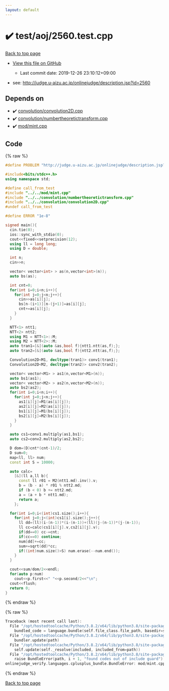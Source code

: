 ```yaml
---
layout: default
---
```


<!-- mathjax config similar to math.stackexchange -->
<script type="text/javascript" async
  src="https://cdnjs.cloudflare.com/ajax/libs/mathjax/2.7.5/MathJax.js?config=TeX-MML-AM_CHTML">
</script>
<script type="text/x-mathjax-config">
  MathJax.Hub.Config({
    TeX: { equationNumbers: { autoNumber: "AMS" }},
    tex2jax: {
      inlineMath: [ ['$','$'] ],
      processEscapes: true
    },
    "HTML-CSS": { matchFontHeight: false },
    displayAlign: "left",
    displayIndent: "2em"
  });
</script>

<script type="text/javascript" src="https://cdnjs.cloudflare.com/ajax/libs/jquery/3.4.1/jquery.min.js"></script>
<script src="https://cdn.jsdelivr.net/npm/jquery-balloon-js@1.1.2/jquery.balloon.min.js" integrity="sha256-ZEYs9VrgAeNuPvs15E39OsyOJaIkXEEt10fzxJ20+2I=" crossorigin="anonymous"></script>
<script type="text/javascript" src="../../../assets/js/copy-button.js"></script>
<link rel="stylesheet" href="../../../assets/css/copy-button.css" />


# :heavy_check_mark: test/aoj/2560.test.cpp

<a href="../../../index.html">Back to top page</a>

* <a href="{{ site.github.repository_url }}/blob/master/test/aoj/2560.test.cpp">View this file on GitHub</a>
    - Last commit date: 2019-12-26 23:10:12+09:00


* see: <a href="http://judge.u-aizu.ac.jp/onlinejudge/description.jsp?id=2560">http://judge.u-aizu.ac.jp/onlinejudge/description.jsp?id=2560</a>


## Depends on

* :heavy_check_mark: <a href="../../../library/convolution/convolution2D.cpp.html">convolution/convolution2D.cpp</a>
* :heavy_check_mark: <a href="../../../library/convolution/numbertheoretictransform.cpp.html">convolution/numbertheoretictransform.cpp</a>
* :heavy_check_mark: <a href="../../../library/mod/mint.cpp.html">mod/mint.cpp</a>


## Code

<a id="unbundled"></a>
{% raw %}
```cpp
#define PROBLEM "http://judge.u-aizu.ac.jp/onlinejudge/description.jsp?id=2560"

#include<bits/stdc++.h>
using namespace std;

#define call_from_test
#include "../../mod/mint.cpp"
#include "../../convolution/numbertheoretictransform.cpp"
#include "../../convolution/convolution2D.cpp"
#undef call_from_test

#define ERROR "1e-8"

signed main(){
  cin.tie(0);
  ios::sync_with_stdio(0);
  cout<<fixed<<setprecision(12);
  using ll = long long;
  using D = double;

  int n;
  cin>>n;

  vector< vector<int> > as(n,vector<int>(n));
  auto bs(as);

  int cnt=0;
  for(int i=0;i<n;i++){
    for(int j=0;j<n;j++){
      cin>>as[i][j];
      bs[n-(i+1)][n-(j+1)]=as[i][j];
      cnt+=as[i][j];
    }
  }

  NTT<1> ntt1;
  NTT<2> ntt2;
  using M1 = NTT<1>::M;
  using M2 = NTT<2>::M;
  auto tran1=[&](auto &as,bool f){ntt1.ntt(as,f);};
  auto tran2=[&](auto &as,bool f){ntt2.ntt(as,f);};

  Convolution2D<M1, decltype(tran1)> conv1(tran1);
  Convolution2D<M2, decltype(tran2)> conv2(tran2);

  vector< vector<M1> > as1(n,vector<M1>(n));
  auto bs1(as1);
  vector< vector<M2> > as2(n,vector<M2>(n));
  auto bs2(as2);
  for(int i=0;i<n;i++){
    for(int j=0;j<n;j++){
      as1[i][j]=M1(as[i][j]);
      as2[i][j]=M2(as[i][j]);
      bs1[i][j]=M1(bs[i][j]);
      bs2[i][j]=M2(bs[i][j]);
    }
  }

  auto cs1=conv1.multiply(as1,bs1);
  auto cs2=conv2.multiply(as2,bs2);

  D dom=(D)cnt*(cnt-1)/2;
  D sum=0;
  map<ll, ll> num;
  const int S = 10000;

  auto calc=
    [&](ll a,ll b){
      const ll r01 = M2(ntt1.md).inv().v;
      b = (b - a) * r01 % ntt2.md;
      if (b < 0) b += ntt2.md;
      a = (a + b * ntt1.md);
      return a;
    };

  for(int i=0;i<(int)cs1.size();i++){
    for(int j=0;j<(int)cs1[i].size();j++){
      ll dd=(ll)(i-(n-1))*(i-(n-1))+(ll)(j-(n-1))*(j-(n-1));
      ll cc=calc(cs1[i][j].v,cs2[i][j].v);
      if(dd==0) cc-=cnt;
      if(cc==0) continue;
      num[dd]+=cc;
      sum+=sqrt(dd)*cc;
      if((int)num.size()>S) num.erase(--num.end());
    }
  }

  cout<<sum/dom/2<<endl;
  for(auto p:num)
    cout<<p.first<<" "<<p.second/2<<"\n";
  cout<<flush;
  return 0;
}

```
{% endraw %}

<a id="bundled"></a>
{% raw %}
```cpp
Traceback (most recent call last):
  File "/opt/hostedtoolcache/Python/3.8.2/x64/lib/python3.8/site-packages/onlinejudge_verify/docs.py", line 347, in write_contents
    bundled_code = language.bundle(self.file_class.file_path, basedir=self.cpp_source_path)
  File "/opt/hostedtoolcache/Python/3.8.2/x64/lib/python3.8/site-packages/onlinejudge_verify/languages/cplusplus.py", line 68, in bundle
    bundler.update(path)
  File "/opt/hostedtoolcache/Python/3.8.2/x64/lib/python3.8/site-packages/onlinejudge_verify/languages/cplusplus_bundle.py", line 182, in update
    self.update(self._resolve(included, included_from=path))
  File "/opt/hostedtoolcache/Python/3.8.2/x64/lib/python3.8/site-packages/onlinejudge_verify/languages/cplusplus_bundle.py", line 151, in update
    raise BundleError(path, i + 1, "found codes out of include guard")
onlinejudge_verify.languages.cplusplus_bundle.BundleError: mod/mint.cpp: line 5: found codes out of include guard

```
{% endraw %}

<a href="../../../index.html">Back to top page</a>


